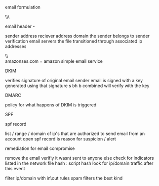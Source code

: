 email formulation 

\\\\\

email header -

sender address
reciever address
domain the sender belongs to 
sender verification
email servers the file transitioned through
associated ip addresses

\\\\\
amazonses.com =  amazon simple email service 



DKIM

verifies signature of original email sender 
email is signed with a key generated using that signature 
s
bh
b
combined will verify with the key


DMARC

policy for what happens of DKIM is triggered 


SPF

spf record

list / range / domain of ip's that are authorized to send email from an account 
open spf record is reason for suspicion / alert





remediation for email compromise

remove the email
verifiy it wasnt sent to anyone else
check for indicators listed in the network
file hash : script hash
look for ip/domain traffic after this event 

filter ip/domain with in\out rules 
spam filters
the best kind 